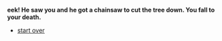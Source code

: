 
**eek! He saw you and he got a chainsaw to cut the tree down. You fall to your death.**

* [start over](../README.md)